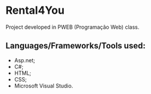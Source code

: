 # Rental4You
Project developed in PWEB (Programação Web) class.

## Languages/Frameworks/Tools used: 
  - Asp.net;
  - C#;
  - HTML;
  - CSS;
  - Microsoft Visual Studio.
